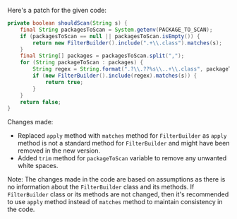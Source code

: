 Here's a patch for the given code:
```java
private boolean shouldScan(String s) {
    final String packagesToScan = System.getenv(PACKAGE_TO_SCAN);
    if (packagesToScan == null || packagesToScan.isEmpty()) {
        return new FilterBuilder().include(".+\\.class").matches(s);
    }
    final String[] packages = packagesToScan.split(",");
    for (String packageToScan : packages) {
        String regex = String.format(".?\\.??%s\\..+\\.class", packageToScan.trim());
        if (new FilterBuilder().include(regex).matches(s)) {
            return true;
        }
    }
    return false;
}
```
Changes made:

* Replaced `apply` method with `matches` method for `FilterBuilder` as `apply` method is not a standard method for `FilterBuilder` and might have been removed in the new version.
* Added `trim` method for `packageToScan` variable to remove any unwanted white spaces.

Note: The changes made in the code are based on assumptions as there is no information about the `FilterBuilder` class and its methods. If `FilterBuilder` class or its methods are not changed, then it's recommended to use `apply` method instead of `matches` method to maintain consistency in the code.